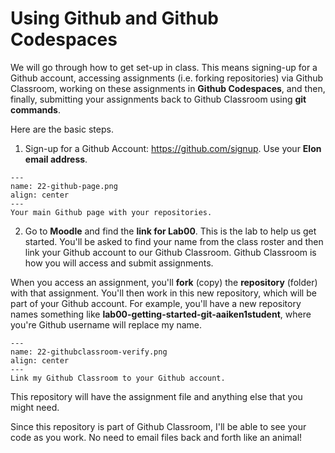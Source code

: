# Using Github and Github Codespaces

We will go through how to get set-up in class. This means signing-up for a Github account, accessing assignments (i.e. forking repositories) via Github Classroom, working on these assignments in **Github Codespaces**, and then, finally, submitting your assignments back to Github Classroom using **git commands**. 

Here are the basic steps.

1. Sign-up for a Github Account: <https://github.com/signup>. Use your **Elon email address**. 

```{figure} ../images/22-github-page.png
---
name: 22-github-page.png
align: center
---
Your main Github page with your repositories.
```

2. Go to **Moodle** and find the **link for Lab00**. This is the lab to help us get started. You'll be asked to find your name from the class roster and then link your Github account to our Github Classroom. Github Classroom is how you will access and submit assignments. 
   
When you access an assignment, you'll **fork** (copy) the **repository** (folder) with that assignment. You'll then work in this new repository, which will be part of your Github account. For example, you'll have a new repository names something like **lab00-getting-started-git-aaiken1student**, where you're Github username will replace my name. 

```{figure} ../images/22-githubclassroom-verify.png
---
name: 22-githubclassroom-verify.png
align: center
---
Link my Github Classroom to your Github account.
```

This repository will have the assignment file and anything else that you might need.

Since this repository is part of Github Classroom, I'll be able to see your code as you work. No need to email files back and forth like an animal!

